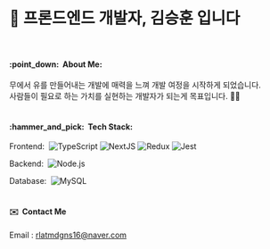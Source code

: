<h1>👋 프론드엔드 개발자, 김승훈 입니다</h1>
<br/>

<h4>:point_down:&nbsp;&nbsp;About Me:</h4>

무에서 유를 만들어내는 개발에 매력을 느껴 개발 여정을 시작하게 되었습니다.&nbsp;\
사람들이 필요로 하는 가치를 실현하는 개발자가 되는게 목표입니다.&nbsp;:technologist:&nbsp;
<br/>
<br/>

<h4>:hammer_and_pick:&nbsp;&nbsp;Tech Stack:</h4>

Frontend:&nbsp;
  ![TypeScript](https://img.shields.io/badge/TypeScript-%23007ACC.svg?style=flat-square&logo=typescript&logoColor=white)
  ![NextJS](https://img.shields.io/badge/NextJS-black?style=flat-square&logo=next.js&logoColor=whitee)
  ![Redux](https://img.shields.io/badge/redux-%23593d88.svg?style=flat-square&logo=redux&logoColor=white)
  ![Jest](https://img.shields.io/badge/jest-red?style=flat-square&logo=jest&logoColor=white)
  

Backend:&nbsp;
  ![Node.js](https://img.shields.io/badge/-Node.js-0A1A2F?style=flat-square&logo=node.js)
  
Database:&nbsp;
  ![MySQL](https://img.shields.io/badge/-MySQL-0A1A2F?style=flat-square&logo=mysql&logoColor=00d8fd)\
<br/>

<h4>✉️&nbsp;&nbsp;Contact Me</h4>

Email : rlatmdgns16@naver.com
<br/>
<br/>

